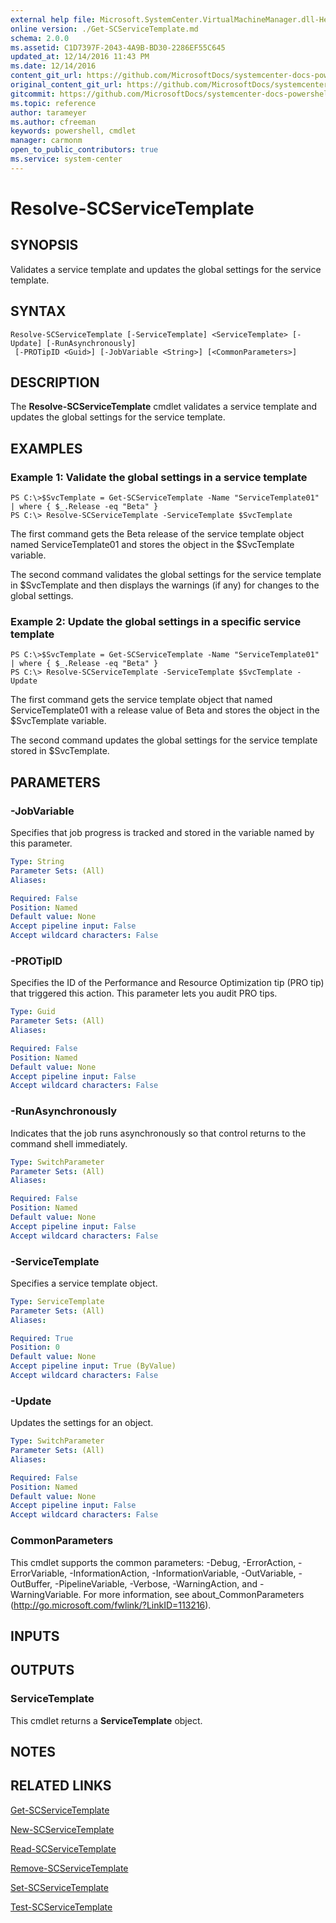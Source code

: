 ```yaml
---
external help file: Microsoft.SystemCenter.VirtualMachineManager.dll-Help.xml
online version: ./Get-SCServiceTemplate.md
schema: 2.0.0
ms.assetid: C1D7397F-2043-4A9B-BD30-2286EF55C645
updated_at: 12/14/2016 11:43 PM
ms.date: 12/14/2016
content_git_url: https://github.com/MicrosoftDocs/systemcenter-docs-powershell/blob/master/systemcenter-cmdlets/SystemCenter2016/VirtualMachineManager/v1.0/Resolve-SCServiceTemplate.md
original_content_git_url: https://github.com/MicrosoftDocs/systemcenter-docs-powershell/blob/master/systemcenter-cmdlets/SystemCenter2016/VirtualMachineManager/v1.0/Resolve-SCServiceTemplate.md
gitcommit: https://github.com/MicrosoftDocs/systemcenter-docs-powershell/blob/96cd9bd2780eb6b78c540fa00d3b8a4313e3ed40/systemcenter-cmdlets/SystemCenter2016/VirtualMachineManager/v1.0/Resolve-SCServiceTemplate.md
ms.topic: reference
author: tarameyer
ms.author: cfreeman
keywords: powershell, cmdlet
manager: carmonm
open_to_public_contributors: true
ms.service: system-center
---
```


# Resolve-SCServiceTemplate

## SYNOPSIS
Validates a service template and updates the global settings for the service template.

## SYNTAX

```
Resolve-SCServiceTemplate [-ServiceTemplate] <ServiceTemplate> [-Update] [-RunAsynchronously]
 [-PROTipID <Guid>] [-JobVariable <String>] [<CommonParameters>]
```

## DESCRIPTION
The **Resolve-SCServiceTemplate** cmdlet validates a service template and updates the global settings for the service template.

## EXAMPLES

### Example 1: Validate the global settings in a service template
```
PS C:\>$SvcTemplate = Get-SCServiceTemplate -Name "ServiceTemplate01" | where { $_.Release -eq "Beta" }
PS C:\> Resolve-SCServiceTemplate -ServiceTemplate $SvcTemplate
```

The first command gets the Beta release of the service template object named ServiceTemplate01 and stores the object in the $SvcTemplate variable.

The second command validates the global settings for the service template in $SvcTemplate and then displays the warnings (if any) for changes to the global settings.

### Example 2: Update the global settings in a specific service template
```
PS C:\>$SvcTemplate = Get-SCServiceTemplate -Name "ServiceTemplate01" | where { $_.Release -eq "Beta" }
PS C:\> Resolve-SCServiceTemplate -ServiceTemplate $SvcTemplate -Update
```

The first command gets the service template object that named ServiceTemplate01 with a release value of Beta and stores the object in the $SvcTemplate variable.

The second command updates the global settings for the service template stored in $SvcTemplate.

## PARAMETERS

### -JobVariable
Specifies that job progress is tracked and stored in the variable named by this parameter.

```yaml
Type: String
Parameter Sets: (All)
Aliases: 

Required: False
Position: Named
Default value: None
Accept pipeline input: False
Accept wildcard characters: False
```

### -PROTipID
Specifies the ID of the Performance and Resource Optimization tip (PRO tip) that triggered this action.
This parameter lets you audit PRO tips.

```yaml
Type: Guid
Parameter Sets: (All)
Aliases: 

Required: False
Position: Named
Default value: None
Accept pipeline input: False
Accept wildcard characters: False
```

### -RunAsynchronously
Indicates that the job runs asynchronously so that control returns to the command shell immediately.

```yaml
Type: SwitchParameter
Parameter Sets: (All)
Aliases: 

Required: False
Position: Named
Default value: None
Accept pipeline input: False
Accept wildcard characters: False
```

### -ServiceTemplate
Specifies a service template object.

```yaml
Type: ServiceTemplate
Parameter Sets: (All)
Aliases: 

Required: True
Position: 0
Default value: None
Accept pipeline input: True (ByValue)
Accept wildcard characters: False
```

### -Update
Updates the settings for an object.

```yaml
Type: SwitchParameter
Parameter Sets: (All)
Aliases: 

Required: False
Position: Named
Default value: None
Accept pipeline input: False
Accept wildcard characters: False
```

### CommonParameters
This cmdlet supports the common parameters: -Debug, -ErrorAction, -ErrorVariable, -InformationAction, -InformationVariable, -OutVariable, -OutBuffer, -PipelineVariable, -Verbose, -WarningAction, and -WarningVariable. For more information, see about_CommonParameters (http://go.microsoft.com/fwlink/?LinkID=113216).

## INPUTS

## OUTPUTS

### ServiceTemplate
This cmdlet returns a **ServiceTemplate** object.

## NOTES

## RELATED LINKS

[Get-SCServiceTemplate](xref:SystemCenter2016/VirtualMachineManager/v1.0/Get-SCServiceTemplate.md)

[New-SCServiceTemplate](xref:SystemCenter2016/VirtualMachineManager/v1.0/New-SCServiceTemplate.md)

[Read-SCServiceTemplate](xref:SystemCenter2016/VirtualMachineManager/v1.0/Read-SCServiceTemplate.md)

[Remove-SCServiceTemplate](xref:SystemCenter2016/VirtualMachineManager/v1.0/Remove-SCServiceTemplate.md)

[Set-SCServiceTemplate](xref:SystemCenter2016/VirtualMachineManager/v1.0/Set-SCServiceTemplate.md)

[Test-SCServiceTemplate](xref:SystemCenter2016/VirtualMachineManager/v1.0/Test-SCServiceTemplate.md)

